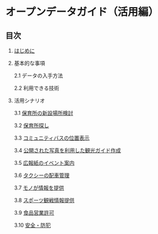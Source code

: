 ﻿# オープンデータガイド（活用編）

## 目次

1. [はじめに](intro.md)

2. 基本的な事項

    2.1 データの入手方法

    2.2 利用できる技術

3. 活用シナリオ

    3.1 [保育所の新設場所検討](scenario-new-nursery.md)

    3.2 [保育所探し](scenario-find-nursery.md)

    3.3 [コミュニティバスの位置表示](scenario-community-bus.md)

    3.4 [公開された写真を利用した観光ガイド作成](scenario-tourguide.md)

    3.5 [広報紙のイベント案内](scenario-event.md)

    3.6 [タクシーの配車管理](scenario-taxi.md)

    3.7 [モノが情報を提供](scenario-iot.md)

    3.8 [スポーツ観戦情報提供](scenario-sports.md)

    3.9 [食品営業許可](scenario-food-permit.md)

    3.10 [安全・防犯](scenario-security.md)



